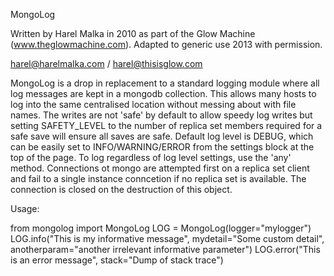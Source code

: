 MongoLog 

Written by Harel Malka in 2010 as part of the Glow Machine (www.theglowmachine.com). 
Adapted to generic use 2013 with permission.

harel@harelmalka.com / harel@thisisglow.com

MongoLog is a drop in replacement to a standard logging module where all log messages 
are kept in a mongodb collection. This allows many hosts to log into the same centralised location without messing about with file names. 
The writes are not 'safe'  by default to allow speedy log writes but setting SAFETY_LEVEL to the number of replica set members required for a safe save will ensure all saves are safe. 
Default log level is DEBUG, which can be easily set to INFO/WARNING/ERROR from the settings block at the top of the page. 
To log regardless of log level settings, use the 'any' method.
Connections ot mongo are attempted first on a replica set client and fail to a single instance conncetion if no replica set is available. 
The connection is closed on the destruction of this object.

Usage: 

from mongolog import MongoLog
LOG = MongoLog(logger="mylogger")
LOG.info("This is my informative message", mydetail="Some custom detail", anotherparam="another irrelevant informative parameter")
LOG.error("This is an error message", stack="Dump of stack trace")


